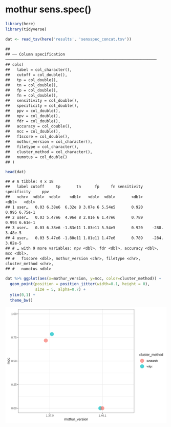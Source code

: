 mothur sens.spec()
================

``` r
library(here)
library(tidyverse)
```

``` r
dat <- read_tsv(here('results', 'sensspec_concat.tsv'))
```

    ## 
    ## ── Column specification ──────────────────────────────────────────────────────────────────
    ## cols(
    ##   label = col_character(),
    ##   cutoff = col_double(),
    ##   tp = col_double(),
    ##   tn = col_double(),
    ##   fp = col_double(),
    ##   fn = col_double(),
    ##   sensitivity = col_double(),
    ##   specificity = col_double(),
    ##   ppv = col_double(),
    ##   npv = col_double(),
    ##   fdr = col_double(),
    ##   accuracy = col_double(),
    ##   mcc = col_double(),
    ##   f1score = col_double(),
    ##   mothur_version = col_character(),
    ##   filetype = col_character(),
    ##   cluster_method = col_character(),
    ##   numotus = col_double()
    ## )

``` r
head(dat)
```

    ## # A tibble: 4 x 18
    ##   label cutoff     tp       tn      fp     fn sensitivity specificity     ppv
    ##   <chr>  <dbl>  <dbl>    <dbl>   <dbl>  <dbl>       <dbl>       <dbl>   <dbl>
    ## 1 user…   0.03 6.38e6  6.32e 8 3.07e 6 5.54e5       0.920       0.995 6.75e-1
    ## 2 user…   0.03 5.47e6  4.96e 8 2.81e 6 1.47e6       0.789       0.994 6.61e-1
    ## 3 user…   0.03 6.38e6 -1.83e11 1.83e11 5.54e5       0.920    -288.    3.48e-5
    ## 4 user…   0.03 5.47e6 -1.80e11 1.81e11 1.47e6       0.789    -284.    3.02e-5
    ## # … with 9 more variables: npv <dbl>, fdr <dbl>, accuracy <dbl>, mcc <dbl>,
    ## #   f1score <dbl>, mothur_version <chr>, filetype <chr>, cluster_method <chr>,
    ## #   numotus <dbl>

``` r
dat %>% ggplot(aes(x=mothur_version, y=mcc, color=cluster_method)) +
  geom_point(position = position_jitter(width=0.1, height = 0),
             size = 5, alpha=0.7) +
  ylim(0,1) +
  theme_bw()
```

![](figures/plot_mcc-1.png)<!-- -->
